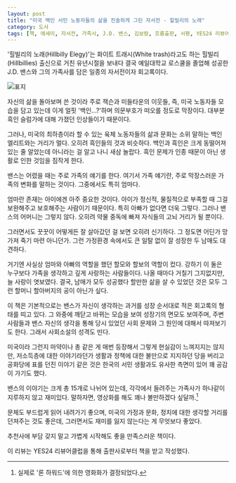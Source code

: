 ```yaml
---
layout: post
title: "미국 백인 서민 노동자들의 삶을 진솔하게 그린 자서전 - 힐빌리의 노래"
category: 도서
tags: [책, 에세이, 자서전, 가족사, J.D. 밴스, 김보람, 흐름출판, 서평, YES24 리뷰어클럽]
---
```


'힐빌리의 노래(Hillbilly Elegy)'는 화이트 트래시(White trash)라고도 하는
힐빌리(Hillbillies) 출신으로 거친 유년시절을 보내다
결국 예일대학교 로스쿨을 졸업해 성공한 J.D. 밴스와 그의 가족사를 담은
일종의 자서전이자 회고록이다.

![표지](https://lh3.googleusercontent.com/-kpad20TQewk/Wa6rEMYFX6I/AAAAAAAAW4Y/3_h-0SuOnKsDf_bjzppXz4u8doU4mFmlwCE0YBhgL/s480/hillbilly-elegy-book.jpg)

자신의 삶을 돌아보며 쓴 것이라 주로 잭슨과 미들타운의 이웃들,
즉, 미국 노동자들 모습을 담고 있는데
이게 얼핏 '백인...?'하며 의문부호가 떠오를 정도로 막장이다.
대부분 흑인 슬럼가에 대해 가졌던 인상들이기 때문이다.

그러나, 미국의 최하층이라 할 수 있는 육체 노동자들의 삶과 문화는
소위 말하는 백인 엘리트와는 거리가 멀다.
오히려 흑인들의 것과 비슷하다.
백인과 흑인은 크게 동떨어져 있는 줄 알았는데
아니라는 걸 알고 나니 새삼 놀랍다.
흑인 문제가 인종 때문이 아닌 생활로 인한 것임을 짐작게 한다.

밴스는 어렸을 때는 주로 가족의 얘기를 한다.
여기서 가족 얘기란, 주로 막장스러운 가족의 변화를 말하는 것이다.
그중에서도 특히 엄마다.

엄마란 존재는 아이에겐 아주 중요한 것이다.
아이가 정신적, 물질적으로 부족할 때 그걸 보완해주고 보호해주는 사람이기 때문이다.
특히 아빠가 없다면 더욱 그렇다.
그러나 밴스의 어머니는 그렇지 않다.
오히려 약물 중독에 빠져 자식들의 고뇌 거리가 될 뿐이다.

그러면서도 꿋꿋이 어떻게든 잘 살아갔던 걸 보면 오히려 신기하다.
그 정도면 어딘가 망가져 죽기 마련 아니던가.
그런 가정환경 속에서도 큰 일탈 없이 잘 성장한 두 남매도 대견하다.

거기엔 사실상 엄마와 아빠의 역할을 했던 할모와 할보의 역할이 컸다.
강하기 이 둘은 누구보다 가족을 생각하고 깊게 사랑하는 사람들이다.
나올 때마다 거칠기 그지없지만, 늘 사랑이 엿보였다.
결국, 남매가 모두 성공했다 할만한 삶을 살 수 있었던 것은 모두 그런 할머니 할아버지의 공이 아닌가 싶다.

이 책은 기본적으로는 밴스가 자신이 생각하는 과거를 성장 순서대로 적은 회고록의 형태를 띠고 있다.
그 와중에 깨닫고 바뀌는 모습을 보여 성장기의 면모도 보여주며,
주변 사람들과 밴스 자신의 생각을 통해
당시 있었던 사회 문제와 그 원인에 대해서 따져보기도 한다.
그래서 사회소설의 성격도 띤다.

미국이라 그런지 마약이나 총 같은 게 매번 등장해서 그렇게 현실감이 느껴지지는 않지만,
저소득층에 대한 이야기라던가
생활과 정책에 대한 불만으로 지지하던 당을 버리고 공화당에 표를 던진 이야기 같은 것은
한국의 서민 생활과도 유사한 측면이 있어
꽤 공감이 가기도 했다.

밴스의 이야기는 크게 총 15개로 나뉘어 있는데,
각각에서 들려주는 가족사가 하나같이 지루하지 않고 재미있다.
말하자면, 영상화를 해도 꽤나 볼만하겠다 싶달까.[^1]

[^1]: 실제로 '론 하워드'에 의한 영화화가 결정되었다.

문체도 부드럽게 읽어 내려가기 좋으며,
미국의 가정과 문화, 정치에 대한 생각할 거리를 던져주는 것도 좋은데,
그러면서도 재미를 잃지 않는다는 게 무엇보다 좋았다.

추천사에 부담 갖지 말고 가볍게 시작해도 좋을 만족스러운 책이다.



<div class="im im-info">
이 리뷰는 YES24 리뷰어클럽을 통해 출판사로부터 책을 받고 작성했다.
</div>
